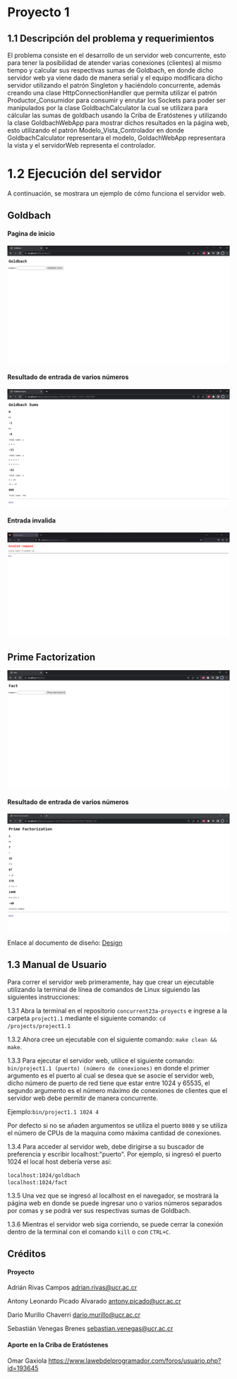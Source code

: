 # Proyecto 1

## 1.1 Descripción del problema y requerimientos

El problema consiste en el desarrollo de un servidor web concurrente, esto para tener la posibilidad de atender varias conexiones (clientes) al mismo tiempo y calcular sus respectivas sumas de Goldbach, en donde dicho servidor web ya viene dado de manera serial y el equipo modificara dicho servidor utilizando el patrón Singleton y haciéndolo concurrente, además creando una clase HttpConnectionHandler que permita utilizar el patrón Productor_Consumidor para consumir y enrutar los Sockets para poder ser manipulados por la clase GoldbachCalculator la cual se utilizara para cálcular las sumas de goldbach usando la Criba de Eratóstenes y utilizando la clase GoldbachWebApp para mostrar dichos resultados en la página web, esto utilizando el patrón Modelo_Vista_Controlador en donde GoldbachCalculator representara el modelo, GoldachWebApp representara la vista y el servidorWeb representa el controlador.

# 1.2 Ejecución del servidor

A continuación, se mostrara un ejemplo de cómo funciona el servidor web.

## Goldbach

#### Pagina de inicio

![HomePageG](./img/HomePageGold.png)

#### Resultado de entrada de varios números

![resultsG](./img/ResultsGoldbach.png)

#### Entrada invalida

![invalidRequest](./img/InvalidRequest.png)

## Prime Factorization

![HomePageF](./img/HomePageFact.png)

#### Resultado de entrada de varios números

![resultsF](./img/ResultsFact.png)


Enlace al documento de diseño: [Design](design/design.md)
## 1.3 Manual de Usuario

Para correr el servidor web primeramente, hay que crear un ejecutable utilizando la terminal de línea de comandos de Linux siguiendo las siguientes instrucciones:

1.3.1 Abra la terminal en el repositorio `concurrent23a-proyects` e ingrese a la carpeta `project1.1` mediante el siguiente comando: `cd /projects/project1.1`

1.3.2 Ahora cree un ejecutable con el siguiente comando: `make clean && make`.

1.3.3 Para ejecutar el servidor web, utilice el siguiente comando: `bin/project1.1 (puerto) (número de conexiones)` en donde el primer argumento es el puerto al cual se desea que se asocie el servidor web, dicho número de puerto de red tiene que estar entre 1024 y 65535, el segundo argumento es el número máximo de conexiones de clientes que el servidor web debe permitir de manera concurrente.

Ejemplo:`bin/project1.1 1024 4`

Por defecto si no se añaden argumentos se utiliza el puerto `8080` y se utiliza el número de CPUs de la maquina como máxima cantidad de conexiones.

1.3.4 Para acceder al servidor web, debe dirigirse a su buscador de preferencia y escribir localhost:"puerto". Por ejemplo, si ingresó el puerto 1024 el local host debería verse así:
```
localhost:1024/goldbach
localhost:1024/fact
```
1.3.5 Una vez que se ingresó al localhost en el navegador, se mostrará la página web en donde se puede ingresar uno o varios números separados por comas y se podrá ver sus respectivas sumas de Goldbach.

1.3.6 Mientras el servidor web siga corriendo, se puede cerrar la conexión dentro de la terminal con el comando `kill` o con `CTRL+C`.

## Créditos

#### Proyecto
Adrián Rivas Campos <adrian.rivas@ucr.ac.cr>

Antony Leonardo Picado Alvarado <antony.picado@ucr.ac.cr>

Dario Murillo Chaverri <dario.murillo@ucr.ac.cr>

Sebastián Venegas Brenes  <sebastian.venegas@ucr.ac.cr>
#### Aporte en la Criba de Eratóstenes
Omar Gaxiola https://www.lawebdelprogramador.com/foros/usuario.php?id=193645
